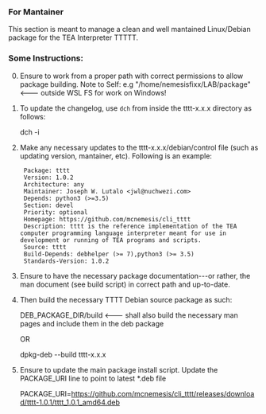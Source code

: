 ### For Mantainer

This section is meant to manage a clean and well mantained Linux/Debian package for the TEA Interpreter TTTTT.

### Some Instructions:

0. Ensure to work from a proper path with correct permissions to allow package building. 
Note to Self: e.g "/home/nemesisfixx/LAB/package" <--- outside WSL FS for work on Windows!

1. To update the changelog, use `dch` from inside the tttt-x.x.x directory as follows:

    dch -i

3. Make any necessary updates to the tttt-x.x.x/debian/control file (such as updating version, mantainer, etc). Following is an example:


        Package: tttt
        Version: 1.0.2
        Architecture: any
        Maintainer: Joseph W. Lutalo <jwl@nuchwezi.com>
        Depends: python3 (>=3.5)
        Section: devel
        Priority: optional
        Homepage: https://github.com/mcnemesis/cli_tttt
        Description: tttt is the reference implementation of the TEA computer programming language interpreter meant for use in development or running of TEA programs and scripts.
        Source: tttt
        Build-Depends: debhelper (>= 7),python3 (>= 3.5)
        Standards-Version: 1.0.2

2. Ensure to have the necessary package documentation---or rather, the man document (see build script) in correct path and up-to-date.

3. Then build the necessary TTTT Debian source package as such:

    DEB_PACKAGE_DIR/build <---  shall also build the necessary man pages and include them in the deb package
    
    OR
    
    dpkg-deb --build tttt-x.x.x

4. Ensure to update the main package install script. Update the PACKAGE_URI line to point to latest *.deb file

    PACKAGE_URI=https://github.com/mcnemesis/cli_tttt/releases/download/tttt-1.0.1/tttt_1.0.1_amd64.deb

